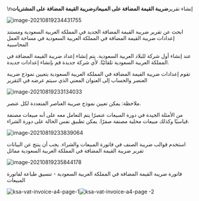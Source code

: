 \nإنشاء تقرير**ضريبة القيمة المضافة على المبيعات**و**ضريبة القيمة المضافة على المشتريات**

![image-20210819234431755](https://docs.erpnext.com/files/image-20210819234431755.png)

ابحث عن تقرير ضريبة القيمة المضافة الجديد في المملكة العربية السعودية ومستند إعدادات ضريبة القيمة المضافة في المملكة العربية السعودية في مساحة العمل المحاسبية

عند إنشاء أول شركة للبلاد العربية السعودية. يتم إنشاء إعداد ضريبة القيمة المضافة في المملكة العربية السعودية تلقائيًا. لأي شركة جديدة قم بإنشاء إعدادات جديدة.

تقوم إعدادات ضريبة القيمة المضافة في المملكة العربية السعودية بتعيين نموذج ضريبة العنصر والحساب إلى العنوان المعني الذي سيتم عرضه في التقرير

![image-20210819233134033](https://docs.erpnext.com/files/image-20210819233134033.png)

ملاحظة: يمكن تعيين نموذج ضريبة العناصر المتعددة لكل عنصر.

من الأمثلة الجيدة في دورة المبيعات عنصرًا يتم التعامل معه على أنه مبيعات مصنفة قياسيًا وكذلك مبيعات محلية مصنفة صفرًا. يمكن تطبيق نفس الحالة على دورة الشراء.

![image-20210819233839064](https://docs.erpnext.com/files/image-20210819233839064.png)

استخدم قوالب ضريبة الصنف في فاتورة المبيعات والشراء. يجب أن ينتج عن البيانات تقرير ضريبة القيمة المضافة في المملكة العربية السعودية مماثل

![image-20210819235844178](https://docs.erpnext.com/files/image-20210819235844178.png)

فاتورة ضريبة القيمة المضافة في المملكة العربية السعودية - تنسيق طباعة لفاتورة المبيعات

![ksa-vat-invoice-a4-page-1](https://docs.erpnext.com/files/ksa-vat-invoice-page-112b65a.jpg)![ksa-vat-invoice-a4-page -2](https://docs.erpnext.com/files/ksa-vat-invoice-page-291464f.jpg)